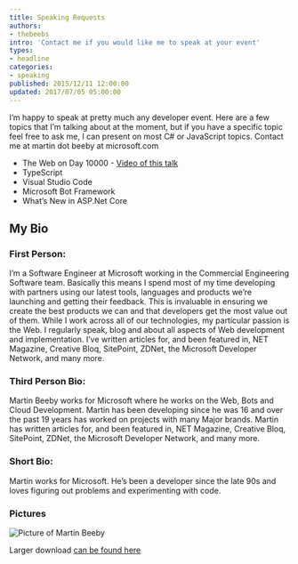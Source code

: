 ```yaml
---
title: Speaking Requests
authors:
- thebeebs
intro: 'Contact me if you would like me to speak at your event'
types:
- headline
categories:
- speaking
published: 2015/12/11 12:00:00
updated: 2017/07/05 05:00:00
---
```


I’m happy to speak at pretty much any developer event. Here are a few topics that I’m talking about at the moment, 
but if you have a specific topic feel free to ask me, 
I can present on most C# or JavaScript topics. Contact me at martin dot beeby at microsoft.com

* The Web on Day 10000 - [Video of this talk](https://www.youtube.com/watch?v=hgcrKRgFpn4)
* TypeScript
* Visual Studio Code
* Microsoft Bot Framework
* What’s New in ASP.Net Core

## My Bio

### First Person:
I’m a Software Engineer at Microsoft working in the Commercial Engineering Software team. Basically this means I spend most of my time developing with partners using our latest tools, languages and products we’re launching and getting their feedback. This is invaluable in ensuring we create the best products we can and that developers get the most value out of them.
While I work across all of our technologies, my particular passion is the Web. I regularly speak, blog and about all aspects of Web development and implementation.
I’ve written articles for, and been featured in, NET Magazine, Creative Bloq, SitePoint, ZDNet, the Microsoft Developer Network, and many more.

### Third Person Bio:
Martin Beeby works for Microsoft where he works on the Web, Bots and Cloud Development. Martin has been developing since he was 16 and over the past 19 years has worked on projects with many Major brands.
Martin has written articles for, and been featured in, NET Magazine, Creative Bloq, SitePoint, ZDNet, the Microsoft Developer Network, and many more.

### Short Bio:
Martin works for Microsoft. He’s been a developer since the late 90s and loves figuring out problems and experimenting with code.


### Pictures

![Picture of Martin Beeby](https://thebeebscontent.blob.core.windows.net/images/martinbeeby-small.jpg) 

Larger download [can be found here](https://thebeebscontent.blob.core.windows.net/images/martinbeeby.jpg)
